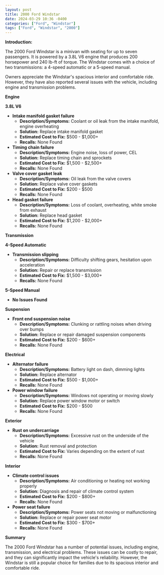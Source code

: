 ```yaml
---
layout: post
title: 2000 Ford Windstar
date: 2024-03-29 10:36 -0400
categories: ["Ford", "Windstar"]
tags: ["Ford", "Windstar", "2000"]
---
```

**Introduction:**

The 2000 Ford Windstar is a minivan with seating for up to seven passengers. It is powered by a 3.8L V6 engine that produces 200 horsepower and 240 lb-ft of torque. The Windstar comes with a choice of two transmissions: a 4-speed automatic or a 5-speed manual.

Owners appreciate the Windstar's spacious interior and comfortable ride. However, they have also reported several issues with the vehicle, including engine and transmission problems.

**Engine**

**3.8L V6**

* **Intake manifold gasket failure**
    * **Description/Symptoms:** Coolant or oil leak from the intake manifold, engine overheating
    * **Solution:** Replace intake manifold gasket
    * **Estimated Cost to Fix:** $500 - $1,000+
    * **Recalls:** None Found
* **Timing chain failure**
    * **Description/Symptoms:** Engine noise, loss of power, CEL
    * **Solution:** Replace timing chain and sprockets
    * **Estimated Cost to Fix:** $1,500 - $2,500+
    * **Recalls:** None Found
* **Valve cover gasket leak**
    * **Description/Symptoms:** Oil leak from the valve covers
    * **Solution:** Replace valve cover gaskets
    * **Estimated Cost to Fix:** $200 - $500
    * **Recalls:** None Found
* **Head gasket failure**
    * **Description/Symptoms:** Loss of coolant, overheating, white smoke from exhaust
    * **Solution:** Replace head gasket
    * **Estimated Cost to Fix:** $1,200 - $2,000+
    * **Recalls:** None Found

**Transmission**

**4-Speed Automatic**

* **Transmission slipping**
    * **Description/Symptoms:** Difficulty shifting gears, hesitation upon acceleration
    * **Solution:** Repair or replace transmission
    * **Estimated Cost to Fix:** $1,500 - $3,000+
    * **Recalls:** None Found

**5-Speed Manual**

* **No Issues Found**

**Suspension**

* **Front end suspension noise**
    * **Description/Symptoms:** Clunking or rattling noises when driving over bumps
    * **Solution:** Replace or repair damaged suspension components
    * **Estimated Cost to Fix:** $200 - $600+
    * **Recalls:** None Found

**Electrical**

* **Alternator failure**
    * **Description/Symptoms:** Battery light on dash, dimming lights
    * **Solution:** Replace alternator
    * **Estimated Cost to Fix:** $500 - $1,000+
    * **Recalls:** None Found
* **Power window failure**
    * **Description/Symptoms:** Windows not operating or moving slowly
    * **Solution:** Replace power window motor or switch
    * **Estimated Cost to Fix:** $200 - $500
    * **Recalls:** None Found

**Exterior**

* **Rust on undercarriage**
    * **Description/Symptoms:** Excessive rust on the underside of the vehicle
    * **Solution:** Rust removal and protection
    * **Estimated Cost to Fix:** Varies depending on the extent of rust
    * **Recalls:** None Found

**Interior**

* **Climate control issues**
    * **Description/Symptoms:** Air conditioning or heating not working properly
    * **Solution:** Diagnosis and repair of climate control system
    * **Estimated Cost to Fix:** $200 - $800+
    * **Recalls:** None Found
* **Power seat failure**
    * **Description/Symptoms:** Power seats not moving or malfunctioning
    * **Solution:** Replace or repair power seat motor
    * **Estimated Cost to Fix:** $300 - $700+
    * **Recalls:** None Found

**Summary**

The 2000 Ford Windstar has a number of potential issues, including engine, transmission, and electrical problems. These issues can be costly to repair, and they can significantly impact the vehicle's reliability. However, the Windstar is still a popular choice for families due to its spacious interior and comfortable ride.
